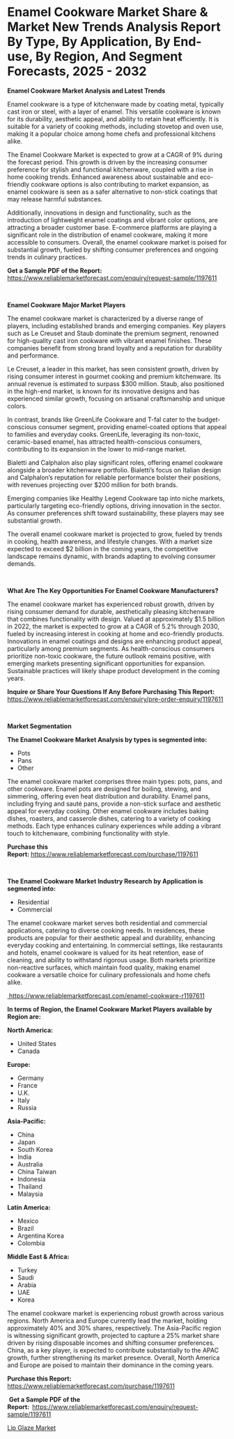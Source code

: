 <p><h1>Enamel Cookware Market Share & Market New Trends Analysis Report By Type, By Application, By End-use, By Region, And Segment Forecasts, 2025 - 2032</h1></p><p><strong>Enamel Cookware Market Analysis and Latest Trends</strong></p>
<p><p>Enamel cookware is a type of kitchenware made by coating metal, typically cast iron or steel, with a layer of enamel. This versatile cookware is known for its durability, aesthetic appeal, and ability to retain heat efficiently. It is suitable for a variety of cooking methods, including stovetop and oven use, making it a popular choice among home chefs and professional kitchens alike.</p><p>The Enamel Cookware Market is expected to grow at a CAGR of 9% during the forecast period. This growth is driven by the increasing consumer preference for stylish and functional kitchenware, coupled with a rise in home cooking trends. Enhanced awareness about sustainable and eco-friendly cookware options is also contributing to market expansion, as enamel cookware is seen as a safer alternative to non-stick coatings that may release harmful substances.</p><p>Additionally, innovations in design and functionality, such as the introduction of lightweight enamel coatings and vibrant color options, are attracting a broader customer base. E-commerce platforms are playing a significant role in the distribution of enamel cookware, making it more accessible to consumers. Overall, the enamel cookware market is poised for substantial growth, fueled by shifting consumer preferences and ongoing trends in culinary practices.</p></p>
<p><strong>Get a Sample PDF of the Report:&nbsp;</strong> <a href="https://www.reliablemarketforecast.com/enquiry/request-sample/1197611?utm_campaign=1169&utm_medium=2&utm_source=Github&utm_content=ia&utm_term=06022025&utm_id=enamel-cookware">https://www.reliablemarketforecast.com/enquiry/request-sample/1197611</a></p>
<p>&nbsp;</p>
<p><strong>Enamel Cookware Major Market Players</strong></p>
<p><p>The enamel cookware market is characterized by a diverse range of players, including established brands and emerging companies. Key players such as Le Creuset and Staub dominate the premium segment, renowned for high-quality cast iron cookware with vibrant enamel finishes. These companies benefit from strong brand loyalty and a reputation for durability and performance.</p><p>Le Creuset, a leader in this market, has seen consistent growth, driven by rising consumer interest in gourmet cooking and premium kitchenware. Its annual revenue is estimated to surpass $300 million. Staub, also positioned in the high-end market, is known for its innovative designs and has experienced similar growth, focusing on artisanal craftsmanship and unique colors.</p><p>In contrast, brands like GreenLife Cookware and T-fal cater to the budget-conscious consumer segment, providing enamel-coated options that appeal to families and everyday cooks. GreenLife, leveraging its non-toxic, ceramic-based enamel, has attracted health-conscious consumers, contributing to its expansion in the lower to mid-range market.</p><p>Bialetti and Calphalon also play significant roles, offering enamel cookware alongside a broader kitchenware portfolio. Bialetti’s focus on Italian design and Calphalon’s reputation for reliable performance bolster their positions, with revenues projecting over $200 million for both brands.</p><p>Emerging companies like Healthy Legend Cookware tap into niche markets, particularly targeting eco-friendly options, driving innovation in the sector. As consumer preferences shift toward sustainability, these players may see substantial growth.</p><p>The overall enamel cookware market is projected to grow, fueled by trends in cooking, health awareness, and lifestyle changes. With a market size expected to exceed $2 billion in the coming years, the competitive landscape remains dynamic, with brands adapting to evolving consumer demands.</p></p>
<p>&nbsp;</p>
<p><strong>What Are The Key Opportunities For Enamel Cookware Manufacturers?</strong></p>
<p><p>The enamel cookware market has experienced robust growth, driven by rising consumer demand for durable, aesthetically pleasing kitchenware that combines functionality with design. Valued at approximately $1.5 billion in 2022, the market is expected to grow at a CAGR of 5.2% through 2030, fueled by increasing interest in cooking at home and eco-friendly products. Innovations in enamel coatings and designs are enhancing product appeal, particularly among premium segments. As health-conscious consumers prioritize non-toxic cookware, the future outlook remains positive, with emerging markets presenting significant opportunities for expansion. Sustainable practices will likely shape product development in the coming years.</p></p>
<p><strong>Inquire or Share Your Questions If Any Before Purchasing This Report:</strong> <a href="https://www.reliablemarketforecast.com/enquiry/pre-order-enquiry/1197611?utm_campaign=1169&utm_medium=2&utm_source=Github&utm_content=ia&utm_term=06022025&utm_id=enamel-cookware">https://www.reliablemarketforecast.com/enquiry/pre-order-enquiry/1197611</a></p>
<p>&nbsp;</p>
<p><strong>Market Segmentation</strong></p>
<p><strong>The Enamel Cookware Market Analysis by types is segmented into:</strong></p>
<p><ul><li>Pots</li><li>Pans</li><li>Other</li></ul></p>
<p><p>The enamel cookware market comprises three main types: pots, pans, and other cookware. Enamel pots are designed for boiling, stewing, and simmering, offering even heat distribution and durability. Enamel pans, including frying and sauté pans, provide a non-stick surface and aesthetic appeal for everyday cooking. Other enamel cookware includes baking dishes, roasters, and casserole dishes, catering to a variety of cooking methods. Each type enhances culinary experiences while adding a vibrant touch to kitchenware, combining functionality with style.</p></p>
<p><strong>Purchase this Report:&nbsp;</strong><a href="https://www.reliablemarketforecast.com/purchase/1197611?utm_campaign=1169&utm_medium=2&utm_source=Github&utm_content=ia&utm_term=06022025&utm_id=enamel-cookware">https://www.reliablemarketforecast.com/purchase/1197611</a></p>
<p>&nbsp;</p>
<p><strong>The Enamel Cookware Market Industry Research by Application is segmented into:</strong></p>
<p><ul><li>Residential</li><li>Commercial</li></ul></p>
<p><p>The enamel cookware market serves both residential and commercial applications, catering to diverse cooking needs. In residences, these products are popular for their aesthetic appeal and durability, enhancing everyday cooking and entertaining. In commercial settings, like restaurants and hotels, enamel cookware is valued for its heat retention, ease of cleaning, and ability to withstand rigorous usage. Both markets prioritize non-reactive surfaces, which maintain food quality, making enamel cookware a versatile choice for culinary professionals and home chefs alike.</p></p>
<p><a href="https://www.reliablemarketforecast.com/enamel-cookware-r1197611?utm_campaign=1169&utm_medium=2&utm_source=Github&utm_content=ia&utm_term=06022025&utm_id=enamel-cookware">&nbsp;https://www.reliablemarketforecast.com/enamel-cookware-r1197611</a></p>
<p><strong>In terms of Region, the Enamel Cookware Market Players available by Region are:</strong></p>
<p>
    <p> <strong> North America: </strong>
        <ul>
            <li>United States</li>
            <li>Canada</li>
        </ul>
        </p> 
    <p> <strong> Europe: </strong>
        <ul>
            <li>Germany</li>
            <li>France</li>
            <li>U.K.</li>
            <li>Italy</li>
            <li>Russia</li>
        </ul>
        </p> 
    <p> <strong> Asia-Pacific: </strong>
        <ul>
            <li>China</li>
            <li>Japan</li>
            <li>South Korea</li>
            <li>India</li>
            <li>Australia</li>
            <li>China Taiwan</li>
            <li>Indonesia</li>
            <li>Thailand</li>
            <li>Malaysia</li>
        </ul>
        </p> 
    <p> <strong> Latin America: </strong>
        <ul>
            <li>Mexico</li>
            <li>Brazil</li>
            <li>Argentina Korea</li>
            <li>Colombia</li>
        </ul>
        </p> 
    <p> <strong> Middle East & Africa: </strong>
        <ul>
            <li>Turkey</li>
            <li>Saudi</li>
            <li>Arabia</li>
            <li>UAE</li>
            <li>Korea</li>
        </ul>
    </p>
    </p>
<p><p>The enamel cookware market is experiencing robust growth across various regions. North America and Europe currently lead the market, holding approximately 40% and 30% shares, respectively. The Asia-Pacific region is witnessing significant growth, projected to capture a 25% market share driven by rising disposable incomes and shifting consumer preferences. China, as a key player, is expected to contribute substantially to the APAC growth, further strengthening its market presence. Overall, North America and Europe are poised to maintain their dominance in the coming years.</p></p>
<p><strong>Purchase this Report: </strong><a href="https://www.reliablemarketforecast.com/purchase/1197611?utm_campaign=1169&utm_medium=2&utm_source=Github&utm_content=ia&utm_term=06022025&utm_id=enamel-cookware">https://www.reliablemarketforecast.com/purchase/1197611</a></p>
<p>&nbsp;<strong>Get a Sample PDF of the Report:&nbsp;&nbsp;</strong><a href="https://www.reliablemarketforecast.com/enquiry/request-sample/1197611?utm_campaign=1169&utm_medium=2&utm_source=Github&utm_content=ia&utm_term=06022025&utm_id=enamel-cookware">https://www.reliablemarketforecast.com/enquiry/request-sample/1197611</a></p>
<p><strong></strong></p>
<p><p><a href="https://github.com/pizolina/Market-Research-Report-List-7/blob/main/lip-glaze-market.md?utm_campaign=1169&utm_medium=2&utm_source=Github&utm_content=ia&utm_term=06022025&utm_id=enamel-cookware">Lip Glaze Market</a></p></p>